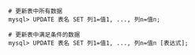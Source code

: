 ```mysql
# 更新表中所有数据
mysql> UPDATE 表名 SET 列1=值1, ..., 列n=值n;
```

```mysql
# 更新表中满足条件的数据
mysql> UPDATE 表名 SET 列1=值1, ..., 列n=值n [表达式];
```
